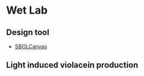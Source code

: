 # Wet Lab
## Design tool
* [SBOLCanvas](https://pubs.acs.org/doi/10.1021/acssynbio.1c00096)
## Light induced violacein production
